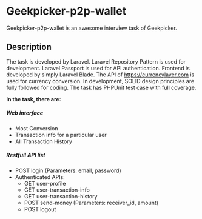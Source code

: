 # Geekpicker-p2p-wallet

Geekpicker-p2p-wallet is an awesome interview task of Geekpicker.

## Description

The task is developed by Laravel. Laravel Repository Pattern is used for development. Laravel Passport is used for API authentication. Frontend is developed by simply Laravel Blade. The API of https://currencylayer.com is used for currency conversion. In development, SOLID design principles are fully followed for coding. The task has PHPUnit test case with full coverage.

**In the task, there are:**

##### Web interface
- Most Conversion
- Transaction info for a particular user
- All Transaction History

##### Restfull API list
- POST login (Parameters: email, password)
- Authenticated APIs:
  - GET user-profile
  - GET user-transaction-info
  - GET user-transaction-history
  - POST send-money (Parameters: receiver_id, amount)
  - POST logout
